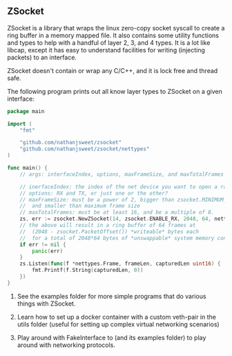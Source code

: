 ZSocket
-------
ZSocket is a library that wraps the linux zero-copy socket syscall to create a ring buffer in a memory mapped file.
It also contains some utility functions and types to help with a handful of layer 2, 3, and 4 types.
It is a lot like libcap, except it has easy to understand facilities for writing (injecting packets) to an interface.

ZSocket doesn't contain or wrap any C/C++, and it is lock free and thread safe.

The following program prints out all know layer types to ZSocket on a given interface:
```go
package main

import (
	"fmt"

	"github.com/nathanjsweet/zsocket"
	"github.com/nathanjsweet/zsocket/nettypes"
)

func main() {
	// args: interfaceIndex, options, maxFrameSize, and maxTotalFrames

	// inerfaceIndex: the index of the net device you want to open a raw socket to
	// options: RX and TX, or just one or the other?
	// maxFrameSize: must be a power of 2, bigger than zsocket.MINIMUM_FRAME_SIZE,
	// 	and smaller than maximum frame size
	// maxTotalFrames: must be at least 16, and be a multiple of 8.
	zs, err := zsocket.NewZSocket(14, zsocket.ENABLE_RX, 2048, 64, nettypes.All)
	// the above will result in a ring buffer of 64 frames at
	// 	(2048 - zsocket.PacketOffset()) *writeable* bytes each
	// 	for a total of 2048*64 bytes of *unswappable* system memory consumed.
	if err != nil {
		panic(err)
	}
	zs.Listen(func(f *nettypes.Frame, frameLen, capturedLen uint16) {
		fmt.Printf(f.String(capturedLen, 0))
	})
}
```

1. See the examples folder for more simple programs that do various things with ZSocket.

2. Learn how to set up a docker container with a custom veth-pair in the utils folder (useful for setting up
complex virtual networking scenarios)

3. Play around with FakeInterface to (and its examples folder) to play around with networking protocols.